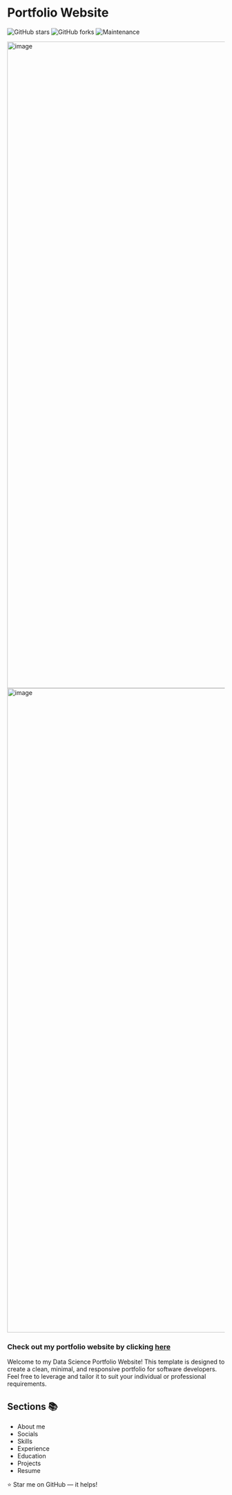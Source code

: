 # Portfolio Website

![GitHub stars](https://img.shields.io/github/stars/sujith-kamme/sujith-kamme.github.io?style=flat-square)
![GitHub forks](https://img.shields.io/github/forks/sujith-kamme/sujith-kamme.github.io?style=flat-square)
![Maintenance](https://img.shields.io/maintenance/yes/2024?style=flat-square)

<img width="1496" alt="image" src="https://github.com/sujith-kamme/sujith-kamme.github.io/assets/142932988/4bf22116-f303-47e9-a234-d99d81f31f0f">
<img width="1491" alt="image" src="https://github.com/sujith-kamme/sujith-kamme.github.io/assets/142932988/e9c61fc1-253a-4ec4-bfe6-12df85668980">


 ### Check out my portfolio website by clicking [here](https://sujith-kamme.github.io)

Welcome to my Data Science Portfolio Website! This template is designed to create a clean, minimal, and responsive portfolio for software developers. Feel free to leverage and tailor it to suit your individual or professional requirements.


## Sections 📚

- About me
- Socials
- Skills
- Experience
- Education
- Projects
- Resume

⭐ Star me on GitHub — it helps!

